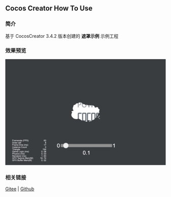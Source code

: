 ## Cocos Creator How To Use

### 简介

基于 CocosCreator 3.4.2 版本创建的 **遮罩示例** 示例工程

### 效果预览
![image](../../image/202203/2022030205.jpg)

### 相关链接
[Gitee](https://gitee.com/mirrors_cocos-creator/example-cases/tree/v2.4.3/assets/cases/02_ui/15_mask) | [Github](https://github.com/cocos-creator/example-cases/tree/v2.4.3/assets/cases/02_ui/15_mask)